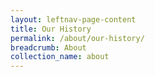 ```yaml
---
layout: leftnav-page-content
title: Our History
permalink: /about/our-history/
breadcrumb: About
collection_name: about
---
```


